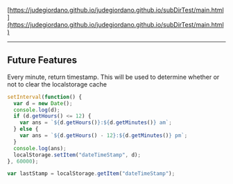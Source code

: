 [https://judegiordano.github.io/judegiordano.github.io/subDirTest/main.html](https://judegiordano.github.io/judegiordano.github.io/subDirTest/main.html)

---

## Future Features

Every minute, return timestamp. This will be used to determine whether or not to clear the localstorage cache

```javascript
setInterval(function() {
  var d = new Date();
  console.log(d);
  if (d.getHours() <= 12) {
    var ans = `${d.getHours()}:${d.getMinutes()} am`;
  } else {
    var ans = `${d.getHours() - 12}:${d.getMinutes()} pm`;
  }
  console.log(ans);
  localStorage.setItem("dateTimeStamp", d);
}, 60000);

var lastStamp = localStorage.getItem("dateTimeStamp");
```
